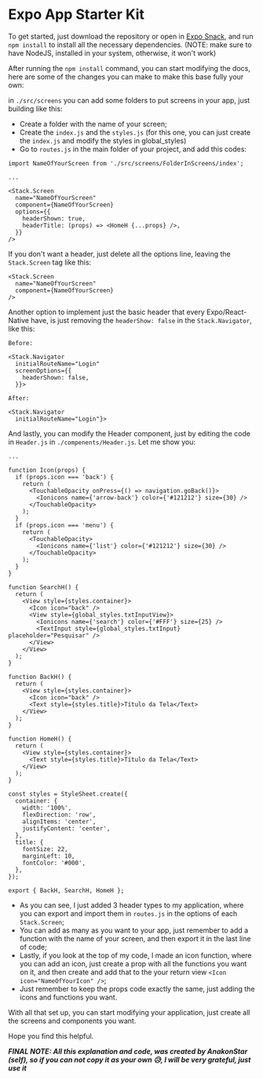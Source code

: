 # Expo App Starter Kit

To get started, just download the repository or open in [Expo Snack](https://snack.expo.dev/@enzo.llsant1/react-native-apps-base), and run ```npm install``` to install all the necessary dependencies.
(NOTE: make sure to have NodeJS, installed in your system, otherwise, it won't work)

After running the ```npm install``` command, you can start modifying the docs, here are some of the changes you can make to make this base fully your own:

in ```./src/screens``` you can add some folders to put screens in your app, just building like this:

- Create a folder with the name of your screen;
- Create the ```index.js``` and the ```styles.js``` (for this one, you can just create the ```index.js``` and modify the styles in global_styles)
- Go to ```routes.js``` in the main folder of your project, and add this codes: 
```
import NameOfYourScreen from './src/screens/FolderInScreens/index';

...

<Stack.Screen
  name="NameOfYourScreen"
  component={NameOfYourScreen}
  options={{
    headerShown: true,
    headerTitle: (props) => <HomeH {...props} />,
  }}
/>
```
If you don't want a header, just delete all the options line, leaving the ```Stack.Screen``` tag like this:
```
<Stack.Screen
  name="NameOfYourScreen"
  component={NameOfYourScreen}
/>
```
Another option to implement just the basic header that every Expo/React-Native have, is just removing the ```headerShow: false``` in the ```Stack.Navigator```, like this:

```
Before:

<Stack.Navigator
  initialRouteName="Login"
  screenOptions={{
    headerShown: false,
  }}>

After:

<Stack.Navigator
  initialRouteName="Login"}>
```

And lastly, you can modify the Header component, just by editing the code in ```Header.js``` in ```./compenents/Header.js```. Let me show you:

```
...

function Icon(props) {
  if (props.icon === 'back') {
    return (
      <TouchableOpacity onPress={() => navigation.goBack()}>
        <Ionicons name={'arrow-back'} color={'#121212'} size={30} />
      </TouchableOpacity>
    );
  }
  if (props.icon === 'menu') {
    return (
      <TouchableOpacity>
        <Ionicons name={'list'} color={'#121212'} size={30} />
      </TouchableOpacity>
    );
  }
}

function SearchH() {
  return (
    <View style={styles.container}>
      <Icon icon="back" />
      <View style={global_styles.txtInputView}>
        <Ionicons name={'search'} color={'#FFF'} size={25} />
        <TextInput style={global_styles.txtInput} placeholder="Pesquisar" />
      </View>
    </View>
  );
}

function BackH() {
  return (
    <View style={styles.container}>
      <Icon icon="back" />
      <Text style={styles.title}>Título da Tela</Text>
    </View>
  );
}

function HomeH() {
  return (
    <View style={styles.container}>
      <Text style={styles.title}>Título da Tela</Text>
    </View>
  );
}

const styles = StyleSheet.create({
  container: {
    width: '100%',
    flexDirection: 'row',
    alignItems: 'center',
    justifyContent: 'center',
  },
  title: {
    fontSize: 22,
    marginLeft: 10,
    fontColor: '#000',
  },
});

export { BackH, SearchH, HomeH };
```
- As you can see, I just added 3 header types to my application, where you can export and import them in ```routes.js``` in the options of each ```Stack.Screen```;
- You can add as many as you want to your app, just remember to add a function with the name of your screen, and then export it in the last line of code;
- Lastly, if you look at the top of my code, I made an icon function, where you can add an icon, just create a prop with all the functions you want on it, and then create and add that to the your return view ```<Icon icon="NameOfYourIcon" />```;
- Just remember to keep the props code exactly the same, just adding the icons and functions you want.


With all that set up, you can start modifying your application, just create all the screens and components you want. 

Hope you find this helpful.

***FINAL NOTE: All this explanation and code, was created by AnakonStar (self), so if you can not copy it as your own 😥, I will be very grateful, just use it***

